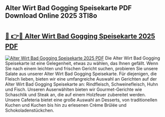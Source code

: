 ## Alter Wirt Bad Gogging Speisekarte PDF Download Online 2025 3Tl8o

# <h2><a href="http://gc7io3.nevu.top/?p=Alter+Wirt+Bad+Gogging+Speisekarte">🔗 👉🔴 Alter Wirt Bad Gogging Speisekarte 2025 PDF</a></h2>

[![Alter Wirt Bad Gogging Speisekarte 2025 PDF](https://i.imgur.com/dBaPXMq.png)](http://gc7io3.nevu.top/?p=Alter+Wirt+Bad+Gogging+Speisekarte)
Die Alter Wirt Bad Gogging Speisekarte ist eine Gelegenheit, etwas zu wählen, das Ihnen gefällt. Wenn Sie nach einem leichten und frischen Gericht suchen, probieren Sie unsere Salate aus unserer Alter Wirt Bad Gogging Speisekarte. Für diejenigen, die Fleisch lieben, bieten wir eine umfangreiche Auswahl an Gerichten auf der Alter Wirt Bad Gogging Speisekarte an: Rindfleisch, Schweinefleisch, Huhn und Fisch. Unseren Auserwählten bieten wir Gourmet-Gerichte wie Schaschlik und Steak an, die auf einem Holzfeuer zubereitet werden. Unsere Cafeteria bietet eine große Auswahl an Desserts, von traditionellen Kuchen und Kuchen bis hin zu erlesenen Crème Brûlée und Schokoladenstückchen.
